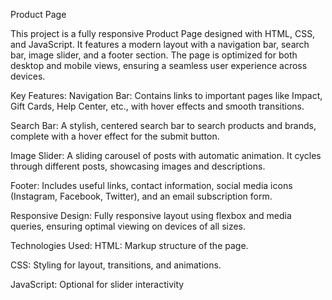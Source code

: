 Product Page

This project is a fully responsive Product Page designed with HTML, CSS, and JavaScript. It features a modern layout with a navigation bar, search bar, image slider, and a footer section. The page is optimized for both desktop and mobile views, ensuring a seamless user experience across devices.

Key Features:
Navigation Bar: Contains links to important pages like Impact, Gift Cards, Help Center, etc., with hover effects and smooth transitions.

Search Bar: A stylish, centered search bar to search products and brands, complete with a hover effect for the submit button.

Image Slider: A sliding carousel of posts with automatic animation. It cycles through different posts, showcasing images and descriptions.

Footer: Includes useful links, contact information, social media icons (Instagram, Facebook, Twitter), and an email subscription form.

Responsive Design: Fully responsive layout using flexbox and media queries, ensuring optimal viewing on devices of all sizes.

Technologies Used:
HTML: Markup structure of the page.

CSS: Styling for layout, transitions, and animations.

JavaScript: Optional for slider interactivity 

